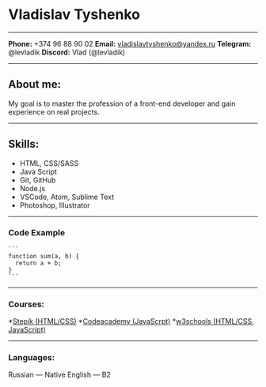 # Vladislav Tyshenko

---

**Phone:** +374 96 88 90 02
**Email:** vladislavtyshenko@yandex.ru
**Telegram:** @levladik
**Discord:** Vlad (@levladik)

---

## About me:

My goal is to master the profession of a front-end developer and gain experience on real projects.

---

## Skills:

- HTML, CSS/SASS
- Java Script
- Git, GitHub
- Node.js
- VSCode, Atom, Sublime Text
- Photoshop, Illustrator

---

### Code Example

````
```
function sum(a, b) {
  return a + b;
}
```
````

---

### Courses:

*[Stepik (HTML/CSS)](https://stepik.org/)
*[Codeacademy (JavaScrpt)](https://www.codecademy.com)
*[w3schools (HTML/CSS, JavaScript)](https://w3schools.com)

---

### Languages:

Russian — Native
English — B2
